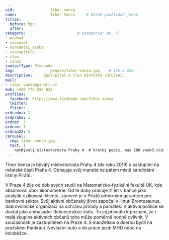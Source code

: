 ```yaml
---
uid:                tibor.vansa
name:               Tibor Vansa  	# běžně používáné jméno
titles:
  before: Mgr.
  after:
category:                       # kategorie: p6, cl
- praha4
- carousel
- kontaktni_osoba
- zastupitele
- clen
- can22
contactType: Předseda
img: 		        people/tibor-vansa.jpg    # 165 x 220
description:     Zastupitel a člen místního sdružení.
mail:
- tibor.vansa@pirati.cz
mob: +420 776 555 622				
profiles:
  facebook: https://www.facebook.com/tibor.vansa
  twitter: 
  flickr:
ordradni: 1
ordpraha: 1
ordcar: 3
ordcan: 1
ordcan22: 5
carousel:
  img: tibor-vansa.jpg
  text: |
    <p>Bývalý místostarosta Prahy 4. # kratký popis, max 160 znaků.</p>
---
```

Tibor Vansa je bývalý místostarosta Prahy 4 (do roku 2019) a zastupitel na městské části Praha 4. Obhajuje svůj mandát na pátém místě kandidátní listiny Pirátů.

V Praze 4 žije od dob svých studií na Matematicko-fyzikální fakultě UK, kde absolvoval obor ekonometrie. Od té doby pracuje 11 let v bance jako analytik rizikovosti klientů, zároveň je u Pirátů odborným garantem pro bankovní sektor. Svůj aktivní občanský život započal v Hnutí Brontosaurus, dobrovolnické organizaci na ochranu přírody a památek. K aktivní politice se dostal jako ambasador Rekonstrukce státu. To jej přivedlo k poznání, že i malá skupina aktivních občanů toho může poměrně hodně ovlivnit. V současnosti je zastupitelem na Praze 4. S manželkou a dcerou bydlí na pražském Pankráci. Nevlastní auto a do práce jezdí MHD nebo na koloběžce.

[brontosaurus]: http://brontosaurus.cz
[rozruch]: http://rozruch.brontosaurus.cz/
[velkyvuz]: http://www.velkyvuz.cz/web/
[rest]: http://www.rekonstrukcestatu.cz/cs
